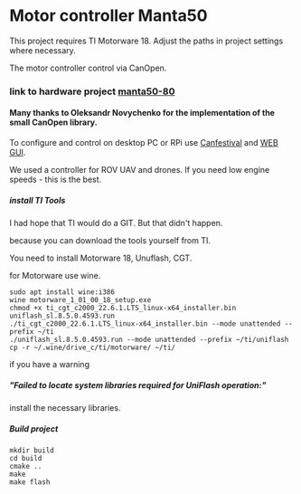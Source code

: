 # Motor controller Manta50

This project requires TI Motorware 18. Adjust the paths in project settings where necessary.

The motor controller control via CanOpen.

### link to hardware project [manta50-80](https://github.com/ipmgroup/manta50-80)
#### Many thanks to Oleksandr Novychenko for the implementation of the small CanOpen library.

To configure and control on desktop PC or RPi use [Canfestival](https://github.com/ipmgroup/canfestival) and [WEB GUI](https://github.com/ipmgroup/thruster_gui).

We used a controller for ROV UAV and drones. If you need low engine speeds - this is the best.
##### install TI Tools
I had hope that TI would do a GIT. But that didn't happen.

because you can download the tools yourself from TI.

You need to install Motorware 18, Unuflash, CGT.

for Motorware use wine.

    sudo apt install wine:i386
    wine motorware_1_01_00_18_setup.exe
    chmod +x ti_cgt_c2000_22.6.1.LTS_linux-x64_installer.bin uniflash_sl.8.5.0.4593.run
    ./ti_cgt_c2000_22.6.1.LTS_linux-x64_installer.bin --mode unattended --prefix ~/ti
    ./uniflash_sl.8.5.0.4593.run --mode unattended --prefix ~/ti/uniflash
    cp -r ~/.wine/drive_c/ti/motorware/ ~/ti/

if you have a warning
##### "Failed to locate system libraries required for UniFlash operation:"
install the necessary libraries.
##### Build project
    mkdir build
    cd build
    cmake ..
    make
    make flash
